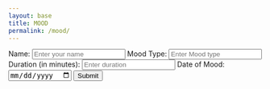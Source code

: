 ```yaml
---
layout: base
title: MOOD
permalink: /mood/
--- 
```


<html lang="en">
<head>
    <meta charset="UTF-8">
    <title>Mood</title>
</head>
<body>
<div id="selectedAscii"></div>
<script src="https://vidhaganji.github.io/frontend/assets/js/Mood.js" defer></script>
<div class="purple-form">
        <div id="binaryDurationBadge" class="binary-badge"></div>
        <form id="MoodForm">
            <label for="name">Name:</label>
            <input type="text" id="name" name="name" placeholder="Enter your name" required>
            <label for="MoodType">Mood Type:</label>
            <input type="text" id="MoodType" name="MoodType" placeholder="Enter Mood type" required>
            <label for="duration">Duration (in minutes):</label>
            <input type="number" id="duration" name="duration" placeholder="Enter duration" required>
            <label for="MoodDate">Date of Mood:</label>
            <input type="date" id="MoodDate" name="MoodDate" required>
            <input type="submit" value="Submit">
        </form>
    </div>
    <script>
        const userIDFromLocalStorage = localStorage.getItem('loggedInUserId');
        console.log(userIDFromLocalStorage);
        document.getElementById('MoodForm').addEventListener('submit', function (event) {
            event.preventDefault();
            const name = document.getElementById('name').value;
            const MoodType = document.getElementById('MoodType').value;
            const duration = document.getElementById('duration').value;
            const MoodDate = document.getElementById('MoodDate').value;
            fetch(`http://127.0.0.1:8240/api/users/${userIDFromLocalStorage}`)
                .then(response => {
                    if (!response.ok) {
                        throw new Error('Network response was not ok');
                    }
                    return response.json();
                })
                .then(data => {
                    const originalMoodData = Array.isArray(data.Mood) ? data.Mood : [];
                    const originalSleepData = Array.isArray(data.tracking) ? data.tracking : [];
                    const Mood = {
                        "name": name,
                        "MoodType": MoodType,
                        "duration": duration,
                        "MoodDate": MoodDate
                    }
                    const updatedMoodData = [...originalMoodData, Mood];
                    const data2 = {
                        "id": userIDFromLocalStorage,
                        "name": name,
                        "uid": "life",
                        "dob": "10/12/13",
                        "age": "16",
                        "Mood": updatedMoodData,
                        "tracking": originalSleepData
                    };
                    var jsonData = JSON.stringify(data2);
                    fetch(`http://127.0.0.1:8240/api/users/${userIDFromLocalStorage}`, {
                        method: 'PUT',
                        headers: {
                            'Content-Type': 'application/json'
                        },
                        body: jsonData
                    })
                        .then(response => response.json())
                        .then(data => {
                            console.log('Server response:', data);
                        })
                        .catch(error => {
                            console.error('Error:', error);
                        });
                    const binaryDuration = decimalToBinary(duration);
                    displayBinaryBadge(binaryDuration);
                })
                .catch(error => {
                    console.error('Error:', error);
                });
        });
        function decimalToBinary(number) {
            return (number >>> 0).toString(2);
        }
        function displayBinaryBadge(binaryString) {
            const binaryBadgeElement = document.getElementById('binaryDurationBadge');
            binaryBadgeElement.innerHTML = '';
            const overThirtyMinutes = isOverThirtyMinutes(binaryString);
            const overTenMinutes = isOverTenMinutes(binaryString);
            const didPractice = checkPracticeToday(); // Assuming you have a function to check if they practiced today
            const badgeEarned = performOR(overThirtyMinutes, performAND(overTenMinutes, didPractice));
            createBadge(badgeEarned);
        }
        function isOverThirtyMinutes(binaryString) {
            return parseInt(binaryString, 2) >= 30; // Assuming 30 minutes equals binary 11110
        }
        function isOverTenMinutes(binaryString) {
            return parseInt(binaryString, 2) >= 10; // Assuming 10 minutes equals binary 1010
        }
        function checkPracticeToday(MoodDate) {
          const today = new Date(); // Get current date
          const Mood = new Date(MoodDate); // Convert Mood date string to Date object
           // Compare the year, month, and day of both dates
          return (
            today.getFullYear() === Mood.getFullYear() &&
            today.getMonth() === Mood.getMonth() &&
            today.getDate() === Mood.getDate()
            );
        }
        function performOR(flag1, flag2) {
            return (flag1 || flag2) ? 1 : 0;
        }
        function performAND(flag1, flag2) {
            return (flag1 && flag2) ? 1 : 0;
        }
        function createBinaryBadge(duration, isToday) {
            const binaryBadgeElement = document.getElementById('binaryDurationBadge');
            binaryBadgeElement.innerHTML = '';
            if (isToday) {
                const asciiBadge = document.createElement('pre');
                asciiBadge.style.fontSize = '24px';
                asciiBadge.style.lineHeight = '1';
                asciiBadge.style.color = 'green';
                asciiBadge.textContent = 'Today';
                binaryBadgeElement.appendChild(asciiBadge);
            } else if (duration >= 30) {
                const binaryString = (duration >>> 0).toString(2); // Convert duration to binary string
                for (let i = 0; i < binaryString.length; i++) {
                    const span = document.createElement('span');
                    span.textContent = binaryString[i];
                    span.classList.add('binary-digit');
                    binaryBadgeElement.appendChild(span);
                }
            } else {
                for (let i = 0; i < 6; i++) {
                    const span = document.createElement('span');
                    span.textContent = '0';
                    span.classList.add('binary-digit');
                    binaryBadgeElement.appendChild(span);
                }
            }
        }
    function displayBinaryBadge(duration, MoodDate) {
        const binaryBadgeElement = document.getElementById('binaryDurationBadge');
        binaryBadgeElement.innerHTML = '';
        const today = new Date();
        const Mood = new Date(MoodDate);
        const isToday = (
            today.getFullYear() === Mood.getFullYear() &&
            today.getMonth() === Mood.getMonth() &&
            today.getDate() === Mood.getDate()
        );
        createBinaryBadge(duration, isToday);
    }
    </script>
</body>

</html>







